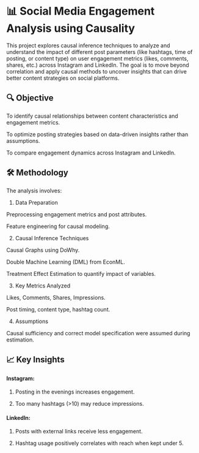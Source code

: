 # 📊 Social Media Engagement Analysis using Causality
This project explores causal inference techniques to analyze and understand the impact of different post parameters (like hashtags, time of posting, or content type) on user engagement metrics (likes, comments, shares, etc.) across Instagram and LinkedIn. The goal is to move beyond correlation and apply causal methods to uncover insights that can drive better content strategies on social platforms.

## 🔍 Objective
To identify causal relationships between content characteristics and engagement metrics.

To optimize posting strategies based on data-driven insights rather than assumptions.

To compare engagement dynamics across Instagram and LinkedIn.

## 🛠️ Methodology
The analysis involves:

1. Data Preparation

Preprocessing engagement metrics and post attributes.

Feature engineering for causal modeling.

2. Causal Inference Techniques

Causal Graphs using DoWhy.

Double Machine Learning (DML) from EconML.

Treatment Effect Estimation to quantify impact of variables.

3. Key Metrics Analyzed

Likes, Comments, Shares, Impressions.

Post timing, content type, hashtag count.

4. Assumptions

Causal sufficiency and correct model specification were assumed during estimation.

## 📈 Key Insights
#### Instagram:

1. Posting in the evenings increases engagement.

2. Too many hashtags (>10) may reduce impressions.

#### LinkedIn:

1. Posts with external links receive less engagement.

2. Hashtag usage positively correlates with reach when kept under 5.
